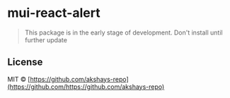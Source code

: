 
# mui-react-alert

> This package is in the early stage of development. Don't install until further update

## License

MIT © [https://github.com/akshays-repo](https://github.com/https://github.com/akshays-repo)
